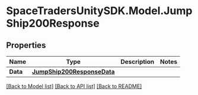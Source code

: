 # SpaceTradersUnitySDK.Model.JumpShip200Response

## Properties

Name | Type | Description | Notes
------------ | ------------- | ------------- | -------------
**Data** | [**JumpShip200ResponseData**](JumpShip200ResponseData.md) |  | 

[[Back to Model list]](../README.md#documentation-for-models) [[Back to API list]](../README.md#documentation-for-api-endpoints) [[Back to README]](../README.md)

